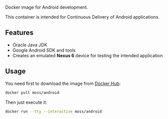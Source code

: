 Docker image for Android development.

This container is intended for Continuous Delivery of Android applications.

Features
--------

* Oracle Java JDK
* Google Android SDK and tools
* Creates an emulated **Nexus 6** device for testing the intended application

Usage
-----

You need first to download the image from [Docker Hub](https://hub.docker.com/r/moss/android/):

``` bash
docker pull moss/android
```

Then just execute it:

``` bash
docker run --tty --interactive moss/android
```

